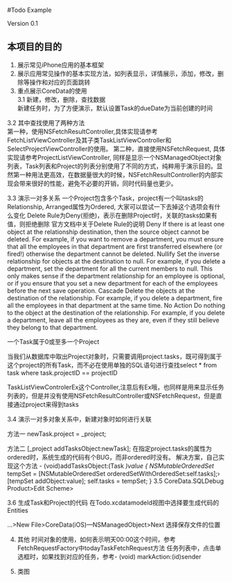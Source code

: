 #Todo Example

Version 0.1
## 本项目的目的  
1. 展示常见iPhone应用的基本框架    
2. 展示应用常见操作的基本实现方法，如列表显示，详情展示，添加，修改，删除等操作和对应的页面跳转    
3. 重点展示CoreData的使用     
3.1  新建，修改，删除，查找数据    
新建任务时，为了方便演示，默认设置Task的dueDate为当前创建的时间

3.2  其中查找使用了两种方法    
    第一种，使用NSFetchResultController,具体实现请参考FetchListViewController及其子类TaskListViewController和SelectProjectViewController的使用。
    第二种，直接使用NSFetchRequest, 具体实现请参考ProjectListViewController, 同样是显示一个NSManagedObject对象列表，Task列表和Project的列表分别使用了不同的方式，纯粹用于演示目的。显然第一种用法更高效，在数据量很大的时候，NSFetchResultController的内部实现会带来很好的性能，避免不必要的开销，同时代码量也更少。

3.3  演示一对多关系
一个Project包含多个Task，project有一个叫tasks的Relationship,
Arranged属性为Ordered, 大家可以尝试一下去掉这个选项会有什么变化
Delete Rule为Deny(拒绝)，表示在删除Project时，关联的tasks如果有值，则拒绝删除
官方文档中关于Delete Rule的说明
Deny
If there is at least one object at the relationship destination, then the source object cannot be deleted.
For example, if you want to remove a department, you must ensure that all the employees in that department are first transferred elsewhere (or fired!) otherwise the department cannot be deleted.
Nullify
Set the inverse relationship for objects at the destination to null.
For example, if you delete a department, set the department for all the current members to null. This only makes sense if the department relationship for an employee is optional, or if you ensure that you set a new department for each of the employees before the next save operation.
Cascade
Delete the objects at the destination of the relationship.
For example, if you delete a department, fire all the employees in that department at the same time.
No Action
Do nothing to the object at the destination of the relationship.
For example, if you delete a department, leave all the employees as they are, even if they still believe they belong to that department.


 

一个Task属于0或至多一个Project
 

当我们从数据库中取出Project对象时，只需要调用project.tasks，既可得到属于这个project的所有Task，而不必在使用单独的SQL语句进行查找select * from task where task.projectID == projectID

TaskListViewControlerEx这个Controller,注意后有Ex哦，也同样是用来显示任务列表的，但是并没有使用NSFetchResultController或NSFetchRequest，但是直接通过project来得到tasks

3.4 演示一对多对象关系中，新建对象时如何进行关联

方法一
	newTask.project = _project;

方法二
	[_project addTasksObject:newTask];
	在指定project.tasks的属性为ordered时，系统生成的代码有个BUG，而非ordered时没有。
	解决方案，自己实现这个方法
	- (void)addTasksObject:(Task *)value {
		NSMutableOrderedSet* tempSet = [NSMutableOrderedSet orderedSetWithOrderedSet:self.tasks];›
		[tempSet addObject:value];
		self.tasks = tempSet;
	}
3.5 CoreData.SQLDebug
Product>Edit Scheme>
 

3.6 生成Task和Project的代码
在Todo.xcdatamodeld视图中选择要生成代码的Entities
 

…>New File>CoreData(iOS)—NSManagedObject>Next 选择保存文件的位置
 

4. 其他
 时间对象的使用，如何表示明天00:00这个时间，参考FetchRequestFactory中todayTaskFetchRequest方法
任务列表中，点击单选框时，如果找到对应的任务，参考- (void) markAction:(id)sender

5. 类图
 

